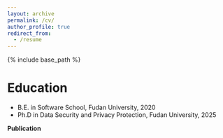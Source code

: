 ```yaml
---
layout: archive
permalink: /cv/
author_profile: true
redirect_from:
  - /resume
---
```


{% include base_path %}

Education
======
* B.E. in Software School, Fudan University, 2020
* Ph.D in Data Security and Privacy Protection, Fudan University, 2025

**Publication**

